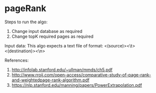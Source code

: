 # pageRank
Steps to run the algo:
1. Change input database as required
2. Change topK required pages as required

Input data:
This algo expects a text file of format:
<(source)><\t><(destination)><\n>

References:
1. http://infolab.stanford.edu/~ullman/mmds/ch5.pdf
2. http://www.rroij.com/open-access/comparative-study-of-page-rank-and-weightedpage-rank-algorithm.pdf
3. https://nlp.stanford.edu/manning/papers/PowerExtrapolation.pdf
